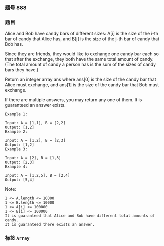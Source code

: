### 题号 888

### 题目

Alice and Bob have candy bars of different sizes: A[i] is the size of the i-th bar of candy that Alice has, and B[j] is the size of the j-th bar of candy that Bob has.

Since they are friends, they would like to exchange one candy bar each so that after the exchange, they both have the same total amount of candy.  (The total amount of candy a person has is the sum of the sizes of candy bars they have.)

Return an integer array ans where ans[0] is the size of the candy bar that Alice must exchange, and ans[1] is the size of the candy bar that Bob must exchange.

If there are multiple answers, you may return any one of them.  It is guaranteed an answer exists.



    Example 1:

    Input: A = [1,1], B = [2,2]
    Output: [1,2]
    Example 2:

    Input: A = [1,2], B = [2,3]
    Output: [1,2]
    Example 3:

    Input: A = [2], B = [1,3]
    Output: [2,3]
    Example 4:

    Input: A = [1,2,5], B = [2,4]
    Output: [5,4]


Note:

    1 <= A.length <= 10000
    1 <= B.length <= 10000
    1 <= A[i] <= 100000
    1 <= B[i] <= 100000
    It is guaranteed that Alice and Bob have different total amounts of candy.
    It is guaranteed there exists an answer.

### 标签 ```Array```
